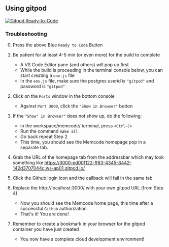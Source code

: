 ## Using gitpod 

[![Gitpod Ready-to-Code](https://img.shields.io/badge/Gitpod-Ready--to--Code-blue?logo=gitpod)](https://gitpod.io/#https://github.com/lakesare/memcode)

### Troubleshooting

0. Press the above Blue `Ready to Code` Button
1. Be patient for at least 4-5 min (or even more) for the build to complete 
    - A VS Code Editor pane (and others) will pop up first
    - While the build is proceeding in the terminal console below, you can 
    start creating a `env.js` file
    - In the `env.js` file, make sure the postgres userid is `"gitpod"` and password is `"gitpod"`
2. Click on the `Ports` window in the bottom console
    - Against `Port 3000`, click the `"Show in Browser"` button 
3. If the `"Show" in Browser"` does not show up, do the following: 
    - in the workspace/memcode/ terminal, press `<Ctrl-C>`
    - Run the command `make all`  
    - Go back repeat Step 2 
    - This time, you should see the Memcode homepage pop in a separate tab. 
4. Grab the URL of the homepage tab from the addressbar which may look
   something like https://3000-ed00f122-ff83-4345-8442-142d3707044c.ws-ap01.gitpod.io/
5. Click the Github login icon and the callback will fail in the same tab
6. Replace the http://localhost:3000/ with your own gitpod URL (from Step 4)
    - Now you should see the Memcode home page, this time 
      after a successful `Github` authorization
    - That's it! You are done! 

8. Remember to create a bookmark in your browser for the gitpod container
   you have just created
    - You now have a complete cloud development environment!
